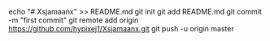 echo "# Xsjamaanx" >> README.md
git init
git add README.md
git commit -m "first commit"
git remote add origin https://github.com/hypixej1/Xsjamaanx.git
git push -u origin master

